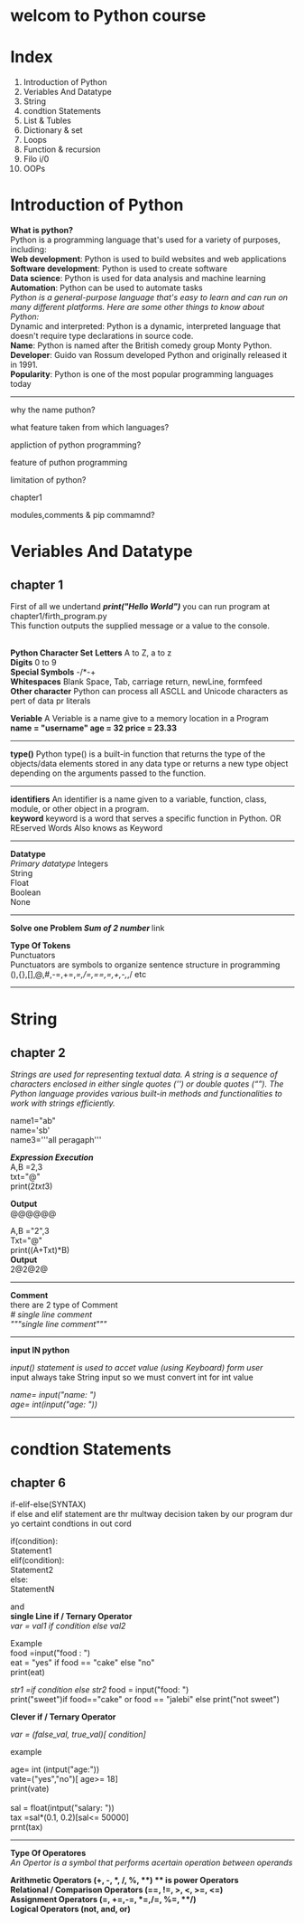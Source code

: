 # welcom to Python course 

# Index
1) Introduction of Python
2) Veriables And Datatype
3) String 
4) condtion Statements
5) List & Tubles
6) Dictionary & set
7) Loops
8) Function & recursion
9) Filo i/0
10) OOPs


# Introduction of Python

<b>What is python?</b> <br>
Python is a programming language that's used for a variety of purposes,  <br>
including:  <br>
<b>Web development</b>: Python is used to build websites and web applications  <br>
<b>Software development</b>: Python is used to create software  <br>
<b>Data science</b>: Python is used for data analysis and machine learning  <br>
<b>Automation</b>: Python can be used to automate tasks   <br>
<i>Python is a general-purpose language that's easy to learn and can run on many different platforms. Here are some other things to know about Python:</i>  <br>
Dynamic and interpreted: Python is a dynamic, interpreted language that doesn't require type declarations in source code.  <br>
<b>Name</b>: Python is named after the British comedy group Monty Python.  <br>
<b>Developer</b>: Guido van Rossum developed Python and originally released it in 1991.  <br>
<b>Popularity</b>: Python is one of the most popular programming languages today <br>
<hr>

why the name puthon?





what feature taken from which languages?



appliction of python programming?



feature of puthon programming


limitation of python?




chapter1

modules,comments & pip commamnd?



# Veriables And Datatype
## chapter 1

First of all we undertand <i><b>print("Hello World")</b></i>     you can run program at chapter1/firth_program.py <br>
This function outputs the supplied message or a value to the console.
<br>
<br>

<b>Python Character Set</b>
<b>Letters</b> A to Z, a to z <br>
<b>Digits</b>  0 to 9<br>
<b>Special Symbols</b> -/*-+<br>
<b>Whitespaces</b> Blank Space, Tab, carriage return, newLine, formfeed<br>
<b>Other character</b> Python can process all ASCLL and Unicode characters as pert of data pr literals<br>

<b>Veriable</b>
A Veriable is a name give to a memory location in a Program<br>
<b>
name = "username"
age = 32
price = 23.33
</b>
<hr>


<b>type()</b>
Python type() is a built-in function that returns the type of the objects/data elements stored in any data type or returns a new type object depending on the arguments passed to the function.<br>
<hr>

<b>identifiers</b>
An identifier is a name given to a variable, function, class, module, or other object in a program.<br>
<b>keyword</b>
keyword is a word that serves a specific function in Python. OR REserved Words Also knows as Keyword<br>
<hr>

<b>Datatype</b><br>
<i>Primary datatype</i>
Integers<br>
String<br>
Float<br>
Boolean<br>
None<br>
<hr>

<b>Solve one Problem <i>Sum of 2 number</i> </b> <a herf="chapter 1/firsth_program.py">link</a>

<b>Type Of Tokens</b><br>
Punctuators<br>
Punctuators are symbols to organize sentence structure in programming<br>
(),{},[],@,#,-=,+=,*=,/=,==,=,+,-,*,/ etc<br>
<hr>

# String 
## chapter 2
<i>Strings are used for representing textual data. A string is a sequence of characters enclosed in either single quotes ('') or double quotes (“”). The Python language provides various built-in methods and functionalities to work with strings efficiently.</i><br>

name1="ab"<br>
name='sb'<br>
name3='''all peragaph'''<br>

<b><i>Expression Execution</i></b><br>
A,B =2,3<br>
txt="@"<br>
print(2*txt*3)<br>

<b>Output</b><br>
@@@@@@<br>

A,B ="2",3<br>
Txt="@"<br>
print((A+Txt)*B)<br>
<b>Output</b><br>
2@2@2@<br>
<hr>

<b>Comment</b><br>
there are 2 type of Comment<br>
<i># single line comment</i><br>
<i>"""single line comment""" </i><br>
<hr>

<b>input IN python</b><br>

<i>input() statement is used to accet value (using Keyboard) form user</i><br>
input always take String input so we must convert int for int value<br>

<i>name= input("name: ")</i><br>
<i>age= int(input("age: "))</i><br>

<hr>

# condtion Statements

## chapter 6

if-elif-else(SYNTAX)<br>
if else and elif statement are thr multway decision taken by our program dur yo certaint condtions in out cord<br>

if(condition):<br>
    Statement1<br>
elif(condition):<br>
    Statement2<br>
else:<br>
    StatementN<br>  

and<br>
<b>single Line if / Ternary Operator</b><br>
<i> var = val1 if condition else  val2 </i>

Example<br>
food =input("food : ")<br>
eat = "yes" if food == "cake" else "no"<br>
print(eat)<br>

<i> str1 =if condition else str2 </i>
food = input("food: ")<br>
print("sweet")if food=="cake" or food == "jalebi" else print("not sweet")<br>

<b>Clever if / Ternary Operator</b><br>

<i>var = (false_val, true_val)[ condition]</i><br>

example<br>

age= int (intput("age:"))<br>
vate=("yes","no")[ age>= 18]<br>
print(vate)<br>
<br>
sal = float(intput("salary: "))<br>
tax =sal*(0.1, 0.2)[sal<= 50000]<br>
prnt(tax)
<br>
<hr>
<b>Type Of Operatores</b><br>
<i>An Opertor is a symbol that performs  acertain operation between operands</i><br>

<b>Arithmetic Operators <b> (+, -, *, /, %, **) ** is power Operators<br>
<b>Relational / Comparison Operators <b> (==, !=, >, <, >=, <=)<br>
<b>Assignment Operators <b>(=, +=,-=, *=,/=, %=, **/)<br>
<b>Logical Operators <b>(not, and, or)<br>


